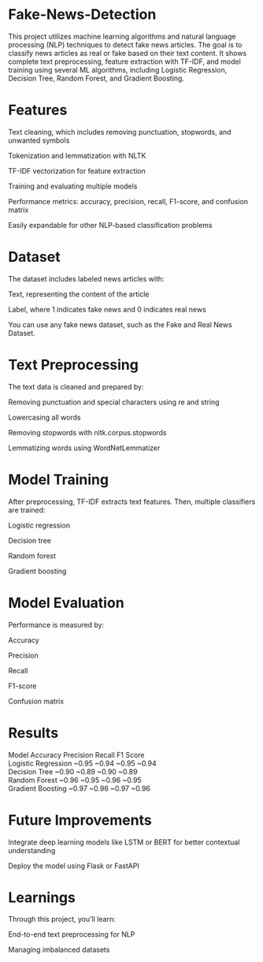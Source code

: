 # Fake-News-Detection
This project utilizes machine learning algorithms and natural language processing (NLP) techniques to detect fake news articles. The goal is to classify news articles as real or fake based on their text content. 
It shows complete text preprocessing, feature extraction with TF-IDF, and model training using several ML algorithms, including Logistic Regression, Decision Tree, Random Forest, and Gradient Boosting.

# Features

Text cleaning, which includes removing punctuation, stopwords, and unwanted symbols

Tokenization and lemmatization with NLTK

TF-IDF vectorization for feature extraction

Training and evaluating multiple models

Performance metrics: accuracy, precision, recall, F1-score, and confusion matrix

Easily expandable for other NLP-based classification problems


# Dataset

The dataset includes labeled news articles with:

Text, representing the content of the article

Label, where 1 indicates fake news and 0 indicates real news

You can use any fake news dataset, such as the Fake and Real News Dataset.


# Text Preprocessing

The text data is cleaned and prepared by:

Removing punctuation and special characters using re and string

Lowercasing all words

Removing stopwords with nltk.corpus.stopwords

Lemmatizing words using WordNetLemmatizer


# Model Training

After preprocessing, TF-IDF extracts text features. Then, multiple classifiers are trained:

Logistic regression

Decision tree

Random forest

Gradient boosting


# Model Evaluation

Performance is measured by:

Accuracy

Precision

Recall

F1-score

Confusion matrix


# Results

Model                Accuracy    Precision    Recall    F1 Score  
Logistic Regression   ~0.95      ~0.94       ~0.95      ~0.94  
Decision Tree        ~0.90      ~0.89       ~0.90      ~0.89  
Random Forest        ~0.96      ~0.95       ~0.96      ~0.95  
Gradient Boosting    ~0.97      ~0.96       ~0.97      ~0.96  


# Future Improvements

Integrate deep learning models like LSTM or BERT for better contextual understanding

Deploy the model using Flask or FastAPI

# Learnings

Through this project, you’ll learn:

End-to-end text preprocessing for NLP

Managing imbalanced datasets
